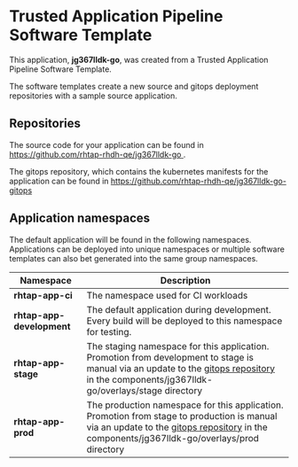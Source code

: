 # Trusted Application Pipeline Software Template

This application, **jg367lldk-go**, was created from a Trusted Application Pipeline Software Template.

The software templates create a new source and gitops deployment repositories with a sample source application. 

## Repositories

The source code for your application can be found in [https://github.com/rhtap-rhdh-qe/jg367lldk-go ](https://github.com/rhtap-rhdh-qe/jg367lldk-go ).
 
The gitops repository, which contains the kubernetes manifests for the application can be found in 
[https://github.com/rhtap-rhdh-qe/jg367lldk-go-gitops ](https://github.com/rhtap-rhdh-qe/jg367lldk-go-gitops ) 

## Application namespaces 

The default application will be found in the following namespaces. Applications can be deployed into unique namespaces or multiple software templates can also bet generated into the same group namespaces.  

|  Namespace   |  Description   |  
| -------- | -------- |
| **rhtap-app-ci** | The namespace used for CI workloads |
| **rhtap-app-development** | The default application during development. Every build will be deployed to this namespace for testing. |
| **rhtap-app-stage** | The staging namespace for this application. Promotion from development to stage is manual via an update to the [gitops repository](https://github.com/rhtap-rhdh-qe/jg367lldk-go-gitops ) in the components/jg367lldk-go/overlays/stage directory |
| **rhtap-app-prod** | The production namespace for this application. Promotion from stage to production is manual via an update to the [gitops repository](https://github.com/rhtap-rhdh-qe/jg367lldk-go-gitops ) in the components/jg367lldk-go/overlays/prod directory |